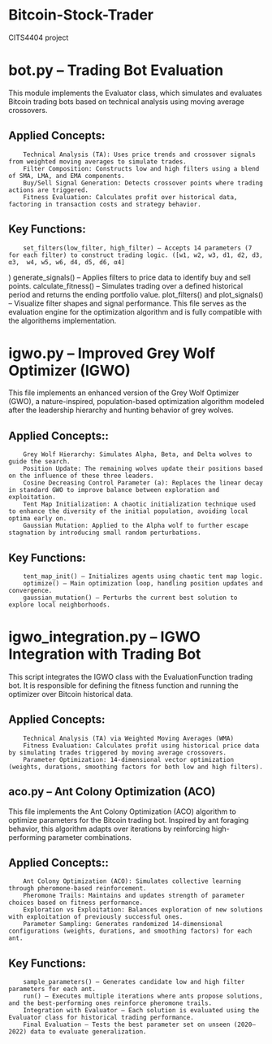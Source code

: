 # Bitcoin-Stock-Trader
CITS4404 project

# bot.py – Trading Bot Evaluation
This module implements the Evaluator class, which simulates and evaluates Bitcoin trading bots based on technical analysis using moving average crossovers.

##      Applied Concepts:
        Technical Analysis (TA): Uses price trends and crossover signals from weighted moving averages to simulate trades.
        Filter Composition: Constructs low and high filters using a blend of SMA, LMA, and EMA components.
        Buy/Sell Signal Generation: Detects crossover points where trading actions are triggered.
        Fitness Evaluation: Calculates profit over historical data, factoring in transaction costs and strategy behavior.

##      Key Functions:
        set_filters(low_filter, high_filter) – Accepts 14 parameters (7 for each filter) to construct trading logic. ([w1, w2, w3, d1, d2, d3, α3,  w4, w5, w6, d4, d5, d6, α4]
)
        generate_signals() – Applies filters to price data to identify buy and sell points.
        calculate_fitness() – Simulates trading over a defined historical period and returns the ending portfolio value.
        plot_filters() and plot_signals() – Visualize filter shapes and signal performance.
        This file serves as the evaluation engine for the optimization algorithm and is fully compatible with the algorithems implementation.


# igwo.py – Improved Grey Wolf Optimizer (IGWO)
This file implements an enhanced version of the Grey Wolf Optimizer (GWO), a nature-inspired, population-based optimization algorithm modeled after the leadership hierarchy and hunting behavior of grey wolves.

##      Applied Concepts::
        Grey Wolf Hierarchy: Simulates Alpha, Beta, and Delta wolves to guide the search.
        Position Update: The remaining wolves update their positions based on the influence of these three leaders.
        Cosine Decreasing Control Parameter (a): Replaces the linear decay in standard GWO to improve balance between exploration and exploitation.
        Tent Map Initialization: A chaotic initialization technique used to enhance the diversity of the initial population, avoiding local optima early on.
        Gaussian Mutation: Applied to the Alpha wolf to further escape stagnation by introducing small random perturbations.

##      Key Functions:
        tent_map_init() – Initializes agents using chaotic tent map logic.
        optimize() – Main optimization loop, handling position updates and convergence.
        gaussian_mutation() – Perturbs the current best solution to explore local neighborhoods.

# igwo_integration.py – IGWO Integration with Trading Bot
This script integrates the IGWO class with the EvaluationFunction trading bot. It is responsible for defining the fitness function and running the optimizer over Bitcoin historical data.

##      Applied Concepts:
        Technical Analysis (TA) via Weighted Moving Averages (WMA)
        Fitness Evaluation: Calculates profit using historical price data by simulating trades triggered by moving average crossovers.
        Parameter Optimization: 14-dimensional vector optimization (weights, durations, smoothing factors for both low and high filters).

## aco.py – Ant Colony Optimization (ACO)
This file implements the Ant Colony Optimization (ACO) algorithm to optimize parameters for the Bitcoin trading bot. Inspired by ant foraging behavior, this algorithm adapts over iterations by reinforcing high-performing parameter combinations.

##      Applied Concepts::
        Ant Colony Optimization (ACO): Simulates collective learning through pheromone-based reinforcement.
        Pheromone Trails: Maintains and updates strength of parameter choices based on fitness performance.
        Exploration vs Exploitation: Balances exploration of new solutions with exploitation of previously successful ones.
        Parameter Sampling: Generates randomized 14-dimensional configurations (weights, durations, and smoothing factors) for each ant.

##      Key Functions:
        sample_parameters() – Generates candidate low and high filter parameters for each ant.
        run() – Executes multiple iterations where ants propose solutions, and the best-performing ones reinforce pheromone trails.
        Integration with Evaluator – Each solution is evaluated using the Evaluator class for historical trading performance.
        Final Evaluation – Tests the best parameter set on unseen (2020–2022) data to evaluate generalization.
